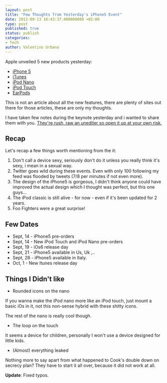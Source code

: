 ```yaml
---
layout: post
title: "Few Thoughts from Yesterday's iPhone5 Event"
date: 2012-09-13 16:43:37.000000000 +02:00
type: post
published: true
status: publish
categories:
- Tech
author: Valentino Urbano 
---
```


Apple unveiled 5 new products yesterday:

* [iPhone 5][0]
* [iTunes][1]
* [iPod Nano][2]
* [iPod Touch][3]
* [EarPods][4]

This is not an article about all the new features, there are plenty of sites out there for those articles, these are only my thoughts.

I have taken few notes during the keynote yesterday and i wanted to share them with you. [They're rush, raw an unediter so open it up at your own risk.][5]

## Recap

Let's recap a few things worth mentioning from the it:

1. Don't call a device sexy, seriously don't do it unless you really think it's sexy, i mean in a sexual way.
2. Twitter goes wild during these events. Even with only 100 following my feed was flooded by tweets (7/8 per minutes if not even more).
3. The design of the iPhone5 is gorgeous, I didn't think anyone could have improved the actual design which I thought was perfect, but this one guys...
4. The iPod classic is still alive - for now - even if it's been updated for 2 years.
5. Foo Fighters were a great surprise!

## Few Dates

* Sept, 14 - iPhone5 pre-orders
* Sept, 14 - New iPod Touch and iPod Nano pre-orders
* Sept, 19 - iOs6 release day
* Sept, 21 - iPhone5 available in Us, Uk ,..
* Sept, 28 - iPhone5 available in Italy.
* Oct, 1 - New Itunes release day

## Things I Didn't like

* Rounded icons on the nano

If you wanna make the iPod nano more like an iPod touch, just mount a basic iOs in it, not this non-sense hybrid with these shitty icons.

The rest of the nano is really cool though.

* The loop on the touch

It seems a device for children, personally I won't use a device designed for little kids.

* (Almost) everything leaked

Nothing more to say apart from what happened to Cook's double down on secrecy plan? They have to start it all over, because it did not work at all.

**Update**: Fixed typos.


[0]: http://www.apple.com/iphone/
[1]: http://www.apple.com/itunes/new-itunes/
[2]: http://www.apple.com/ipod-nano/
[3]: http://www.apple.com/ipod-touch/
[4]: http://store.apple.com/us/product/MD827/apple-earpods-with-remote-and-mic
[5]: http://cl.ly/text/1F1O2n1s2W3O